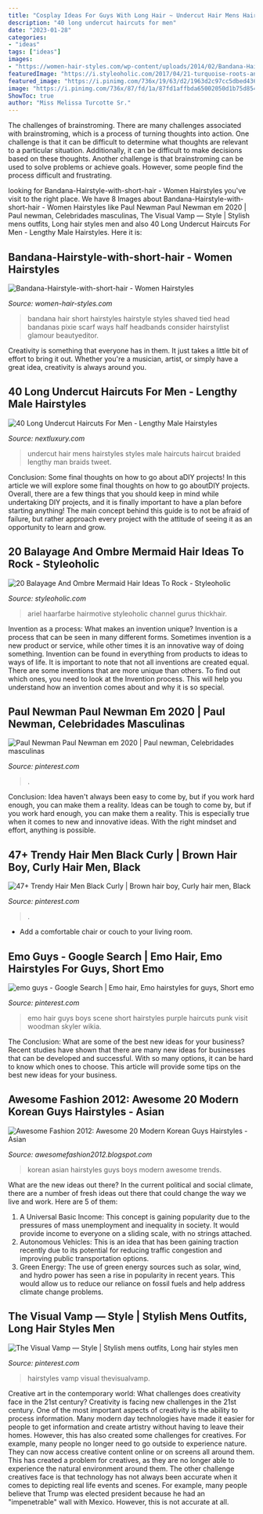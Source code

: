 ```yaml
---
title: "Cosplay Ideas For Guys With Long Hair ~ Undercut Hair Mens Hairstyles Styles Male Haircuts Haircut Braided Lengthy Man Braids Tweet"
description: "40 long undercut haircuts for men"
date: "2023-01-28"
categories:
- "ideas"
tags: ["ideas"]
images:
- "https://women-hair-styles.com/wp-content/uploads/2014/02/Bandana-Hairstyle-with-short-hair.png"
featuredImage: "https://i.styleoholic.com/2017/04/21-turquoise-roots-and-white-hair-look-incredible.jpg"
featured_image: "https://i.pinimg.com/736x/19/63/d2/1963d2c97cc5dbed436b51a65c99723b--emo-guys-emo-hair.jpg"
image: "https://i.pinimg.com/736x/87/fd/1a/87fd1affbda65002050d1b75d8547752.jpg"
ShowToc: true
author: "Miss Melissa Turcotte Sr."
---
```



The challenges of brainstroming.
There are many challenges associated with brainstroming, which is a process of turning thoughts into action. One challenge is that it can be difficult to determine what thoughts are relevant to a particular situation. Additionally, it can be difficult to make decisions based on these thoughts. Another challenge is that brainstroming can be used to solve problems or achieve goals. However, some people find the process difficult and frustrating.

	

		
looking for Bandana-Hairstyle-with-short-hair - Women Hairstyles you've visit to the right place. We have 8 Images about Bandana-Hairstyle-with-short-hair - Women Hairstyles like Paul Newman Paul Newman em 2020 | Paul newman, Celebridades masculinas, The Visual Vamp — Style | Stylish mens outfits, Long hair styles men and also 40 Long Undercut Haircuts For Men - Lengthy Male Hairstyles. Here it is:
		
    
## Bandana-Hairstyle-with-short-hair - Women Hairstyles

<img loading=lazy src="https://women-hair-styles.com/wp-content/uploads/2014/02/Bandana-Hairstyle-with-short-hair.png" onerror="this.onerror=null;this.src='https://tse3.mm.bing.net/th?id=OIP.zG_HEPzdnQcd2CCuCrv0PgAAAA&amp;pid=15.1';" alt="Bandana-Hairstyle-with-short-hair - Women Hairstyles">

_Source: women-hair-styles.com_

>bandana hair short hairstyles hairstyle styles shaved tied head bandanas pixie scarf ways half headbands consider hairstylist glamour beautyeditor. 

	

Creativity is something that everyone has in them. It just takes a little bit of effort to bring it out. Whether you're a musician, artist, or simply have a great idea, creativity is always around you.

    
## 40 Long Undercut Haircuts For Men - Lengthy Male Hairstyles

<img loading=lazy src="http://nextluxury.com/wp-content/uploads/popular-mens-long-hair-undercut-braided-top.jpg" onerror="this.onerror=null;this.src='https://tse4.mm.bing.net/th?id=OIP.R53TkjfQDC1KODC7PJM1bgHaJ4&amp;pid=15.1';" alt="40 Long Undercut Haircuts For Men - Lengthy Male Hairstyles">

_Source: nextluxury.com_

>undercut hair mens hairstyles styles male haircuts haircut braided lengthy man braids tweet. 

	

Conclusion: Some final thoughts on how to go about aDIY projects!
In this article we will explore some final thoughts on how to go aboutDIY projects. Overall, there are a few things that you should keep in mind while undertaking DIY projects, and it is finally important to have a plan before starting anything! The main concept behind this guide is to not be afraid of failure, but rather approach every project with the attitude of seeing it as an opportunity to learn and grow.

    
## 20 Balayage And Ombre Mermaid Hair Ideas To Rock - Styleoholic

<img loading=lazy src="https://i.styleoholic.com/2017/04/21-turquoise-roots-and-white-hair-look-incredible.jpg" onerror="this.onerror=null;this.src='https://tse4.mm.bing.net/th?id=OIP.7RtPh6o8GHJHYK8EJN_nkQHaIB&amp;pid=15.1';" alt="20 Balayage And Ombre Mermaid Hair Ideas To Rock - Styleoholic">

_Source: styleoholic.com_

>ariel haarfarbe hairmotive styleoholic channel gurus thickhair. 

	

Invention as a process: What makes an invention unique?
Invention is a process that can be seen in many different forms. Sometimes invention is a new product or service, while other times it is an innovative way of doing something. Invention can be found in everything from products to ideas to ways of life.
It is important to note that not all inventions are created equal. There are some inventions that are more unique than others. To find out which ones, you need to look at the Invention process. This will help you understand how an invention comes about and why it is so special.

    
## Paul Newman Paul Newman Em 2020 | Paul Newman, Celebridades Masculinas

<img loading=lazy src="https://i.pinimg.com/736x/d9/d1/74/d9d174eafc9c93f4bd5d8ecb5fbb6f28.jpg" onerror="this.onerror=null;this.src='https://tse3.mm.bing.net/th?id=OIP.6AtIX5OlcGJ8p1YCQqI8aAHaLH&amp;pid=15.1';" alt="Paul Newman Paul Newman em 2020 | Paul newman, Celebridades masculinas">

_Source: pinterest.com_

>. 

	

Conclusion: Idea haven't always been easy to come by, but if you work hard enough, you can make them a reality.
Ideas can be tough to come by, but if you work hard enough, you can make them a reality. This is especially true when it comes to new and innovative ideas. With the right mindset and effort, anything is possible.

    
## 47+ Trendy Hair Men Black Curly | Brown Hair Boy, Curly Hair Men, Black

<img loading=lazy src="https://i.pinimg.com/736x/87/fd/1a/87fd1affbda65002050d1b75d8547752.jpg" onerror="this.onerror=null;this.src='https://tse2.mm.bing.net/th?id=OIP.RvgfMIsJqdru0tfP-LAohgAAAA&amp;pid=15.1';" alt="47+ Trendy Hair Men Black Curly | Brown hair boy, Curly hair men, Black">

_Source: pinterest.com_

>. 

	

- Add a comfortable chair or couch to your living room.

    
## Emo Guys - Google Search | Emo Hair, Emo Hairstyles For Guys, Short Emo

<img loading=lazy src="https://i.pinimg.com/736x/19/63/d2/1963d2c97cc5dbed436b51a65c99723b--emo-guys-emo-hair.jpg" onerror="this.onerror=null;this.src='https://tse2.mm.bing.net/th?id=OIP.3G3FL7gL8ZUV5l0pFnlvCwHaJ4&amp;pid=15.1';" alt="emo guys - Google Search | Emo hair, Emo hairstyles for guys, Short emo">

_Source: pinterest.com_

>emo hair guys boys scene short hairstyles purple haircuts punk visit woodman skyler wikia. 

	

The Conclusion: What are some of the best new ideas for your business?
Recent studies have shown that there are many new ideas for businesses that can be developed and successful. With so many options, it can be hard to know which ones to choose. This article will provide some tips on the best new ideas for your business.

    
## Awesome Fashion 2012: Awesome 20 Modern Korean Guys Hairstyles - Asian

<img loading=lazy src="https://1.bp.blogspot.com/-UoetFqK7snQ/UB4jgLutiII/AAAAAAAAAO0/04fc_ZzgkdY/s1600/korean-guys-hairstyles-asian-hairstyles%2B(15).jpg" onerror="this.onerror=null;this.src='https://tse2.mm.bing.net/th?id=OIP.HmvzDkMB3sQVvbWRQijrQwHaK7&amp;pid=15.1';" alt="Awesome Fashion 2012: Awesome 20 Modern Korean Guys Hairstyles - Asian">

_Source: awesomefashion2012.blogspot.com_

>korean asian hairstyles guys boys modern awesome trends. 

	

What are the new ideas out there?
In the current political and social climate, there are a number of fresh ideas out there that could change the way we live and work. Here are 5 of them: 
1. A Universal Basic Income: This concept is gaining popularity due to the pressures of mass unemployment and inequality in society. It would provide income to everyone on a sliding scale, with no strings attached.
2. Autonomous Vehicles: This is an idea that has been gaining traction recently due to its potential for reducing traffic congestion and improving public transportation options.
3. Green Energy: The use of green energy sources such as solar, wind, and hydro power has seen a rise in popularity in recent years. This would allow us to reduce our reliance on fossil fuels and help address climate change problems.

    
## The Visual Vamp — Style | Stylish Mens Outfits, Long Hair Styles Men

<img loading=lazy src="https://i.pinimg.com/736x/b7/1d/d4/b71dd4c08349631d3d0fef8c72652c0c.jpg" onerror="this.onerror=null;this.src='https://tse1.mm.bing.net/th?id=OIP.7ZitiCEAn0C1wFlw1hCjlAHaI8&amp;pid=15.1';" alt="The Visual Vamp — Style | Stylish mens outfits, Long hair styles men">

_Source: pinterest.com_

>hairstyles vamp visual thevisualvamp. 

	

Creative art in the contemporary world: What challenges does creativity face in the 21st century?
Creativity is facing new challenges in the 21st century. One of the most important aspects of creativity is the ability to process information. Many modern day technologies have made it easier for people to get information and create artistry without having to leave their homes. However, this has also created some challenges for creatives. For example, many people no longer need to go outside to experience nature. They can now access creative content online or on screens all around them. This has created a problem for creatives, as they are no longer able to experience the natural environment around them. The other challenge creatives face is that technology has not always been accurate when it comes to depicting real life events and scenes. For example, many people believe that Trump was elected president because he had an "impenetrable" wall with Mexico. However, this is not accurate at all.

